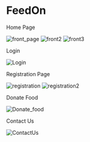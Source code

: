 # FeedOn


Home Page


![front_page](https://user-images.githubusercontent.com/88660985/183888580-10dd3d8b-9c38-49d2-ad23-689e98f5c44c.png)
![front2](https://user-images.githubusercontent.com/88660985/183888601-a4e72f86-bc32-4791-84e8-665f6c4aa976.png)
![front3](https://user-images.githubusercontent.com/88660985/183888621-5708fc95-027a-4178-9163-050b76414782.png)


Login 

![Login](https://user-images.githubusercontent.com/88660985/183888803-27e74591-2e66-4397-b463-af02234b43b8.png)




Registration Page

![registration](https://user-images.githubusercontent.com/88660985/183888889-f8b08eab-5425-40d5-8f5d-e1e007aad5bc.png)
![registration2](https://user-images.githubusercontent.com/88660985/183888902-52eeebd5-f09f-4543-a5f4-6d2cd72de36c.png)




Donate Food 

![Donate_food](https://user-images.githubusercontent.com/88660985/183888984-17fa41a8-85c2-431a-ac02-c7be00120c14.png)




Contact Us 

![ContactUs](https://user-images.githubusercontent.com/88660985/183889008-3b877a85-b6bd-4638-ae41-57514b0d8588.png)
